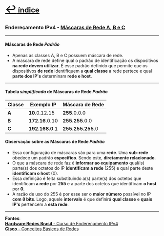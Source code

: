 [<p style="font-weight: 710;font-size: 1.5em; margin-right:0;">↩︎<span style="font-size: .75em"> índice</span></p>](../enderecamento-ipv4/README.md)
---

### Endereçamento IPv4 - [Máscaras de Rede A, B e C](https://www.youtube.com/watch?v=7OLSanO98-k&list=PLAp37wMSBouCU49LV0qFbItufigjYk-sp&index=6)
---

#### Máscaras de Rede ***Padrão***

* Apenas as classes A, B e C possuem máscara de rede.
* A mascara de rede define qual o padrão de identificação os dispositivos **na rede devem utilizar**. É esse padrão definido que permite que os dispositivos **de rede** identifiquem a **qual classe** a rede pertece e qual **parte dos IP's** determinam **rede e host**.

---
#### Tabela ***simplificada*** de Máscaras de Rede ***Padrão***

| Classe | Exemplo IP | Máscara de Rede |
| --- | --- | --- |
| **A** | **10**.0.12.15 | **255**.0.0.0 |
| **B** | **172.16**.0.10 | **255.255**.0.0 |
| **C** | **192.168.0**.1 | **255.255.255**.0 |


#### Observação sobre as Máscaras de Rede ***Padrão***
* Essa configuração de máscaras são para uma **rede**. Uma **sub-rede** obedece um padrão **específico**. Sendo este, **diretamente relacionado**.
* O que a máscara de rede faz é **informar ao equipamento** qual(is) parte(s) dos octetos do IP **identificam a rede** (255) e qual parte deste **identificam o host** (0).
* Essa definição é feita substituindo a(s) parte(s) dos octetos que identificam **a rede** por **255** e a parte dos octetos que identificam **o host** por **0**.
* A razão de uso do 255 é por esse ser o **maior número** possível no IP **com 8 bits**. Logo, aquele **intervalo** é que definirá **qual classe** e **quais IP's** pertencem a **esta rede**.

---		
**Fontes**:  
[**Hardware Redes Brasil** - Curso de Endereçamento IPv4](https://www.youtube.com/playlist?list=PLAp37wMSBouCU49LV0qFbItufigjYk-sp)  
[**Cisco** - Conceitos Básicos de Redes](https://www.netacad.com/pt/courses/networking-basics?courseLang=pt-BR)
